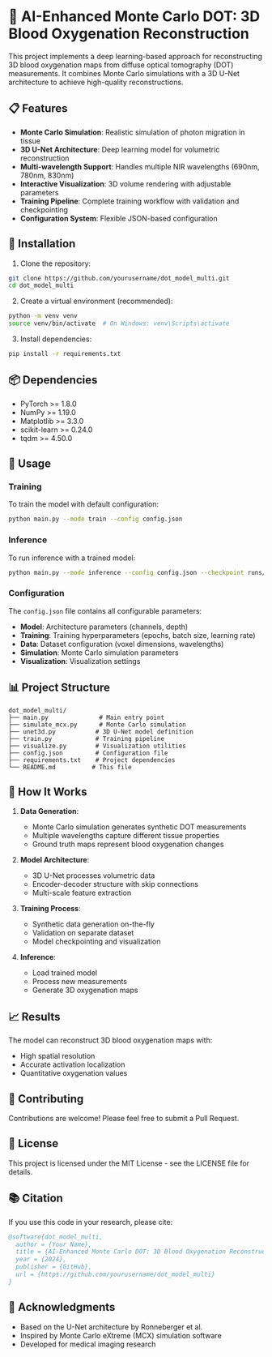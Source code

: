 # 🧠 AI-Enhanced Monte Carlo DOT: 3D Blood Oxygenation Reconstruction

This project implements a deep learning-based approach for reconstructing 3D blood oxygenation maps from diffuse optical tomography (DOT) measurements. It combines Monte Carlo simulations with a 3D U-Net architecture to achieve high-quality reconstructions.

## 📋 Features

- **Monte Carlo Simulation**: Realistic simulation of photon migration in tissue
- **3D U-Net Architecture**: Deep learning model for volumetric reconstruction
- **Multi-wavelength Support**: Handles multiple NIR wavelengths (690nm, 780nm, 830nm)
- **Interactive Visualization**: 3D volume rendering with adjustable parameters
- **Training Pipeline**: Complete training workflow with validation and checkpointing
- **Configuration System**: Flexible JSON-based configuration

## 🚀 Installation

1. Clone the repository:
```bash
git clone https://github.com/yourusername/dot_model_multi.git
cd dot_model_multi
```

2. Create a virtual environment (recommended):
```bash
python -m venv venv
source venv/bin/activate  # On Windows: venv\Scripts\activate
```

3. Install dependencies:
```bash
pip install -r requirements.txt
```

## 📦 Dependencies

- PyTorch >= 1.8.0
- NumPy >= 1.19.0
- Matplotlib >= 3.3.0
- scikit-learn >= 0.24.0
- tqdm >= 4.50.0

## 🎯 Usage

### Training

To train the model with default configuration:

```bash
python main.py --mode train --config config.json
```

### Inference

To run inference with a trained model:

```bash
python main.py --mode inference --config config.json --checkpoint runs/run_YYYYMMDD_HHMMSS/best_model.pth
```

### Configuration

The `config.json` file contains all configurable parameters:

- **Model**: Architecture parameters (channels, depth)
- **Training**: Training hyperparameters (epochs, batch size, learning rate)
- **Data**: Dataset configuration (voxel dimensions, wavelengths)
- **Simulation**: Monte Carlo simulation parameters
- **Visualization**: Visualization settings

## 📊 Project Structure

```
dot_model_multi/
├── main.py              # Main entry point
├── simulate_mcx.py      # Monte Carlo simulation
├── unet3d.py           # 3D U-Net model definition
├── train.py            # Training pipeline
├── visualize.py        # Visualization utilities
├── config.json         # Configuration file
├── requirements.txt    # Project dependencies
└── README.md          # This file
```

## 🔬 How It Works

1. **Data Generation**:
   - Monte Carlo simulation generates synthetic DOT measurements
   - Multiple wavelengths capture different tissue properties
   - Ground truth maps represent blood oxygenation changes

2. **Model Architecture**:
   - 3D U-Net processes volumetric data
   - Encoder-decoder structure with skip connections
   - Multi-scale feature extraction

3. **Training Process**:
   - Synthetic data generation on-the-fly
   - Validation on separate dataset
   - Model checkpointing and visualization

4. **Inference**:
   - Load trained model
   - Process new measurements
   - Generate 3D oxygenation maps

## 📈 Results

The model can reconstruct 3D blood oxygenation maps with:
- High spatial resolution
- Accurate activation localization
- Quantitative oxygenation values

## 🤝 Contributing

Contributions are welcome! Please feel free to submit a Pull Request.

## 📝 License

This project is licensed under the MIT License - see the LICENSE file for details.

## 📚 Citation

If you use this code in your research, please cite:

```bibtex
@software{dot_model_multi,
  author = {Your Name},
  title = {AI-Enhanced Monte Carlo DOT: 3D Blood Oxygenation Reconstruction},
  year = {2024},
  publisher = {GitHub},
  url = {https://github.com/yourusername/dot_model_multi}
}
```

## 🙏 Acknowledgments

- Based on the U-Net architecture by Ronneberger et al.
- Inspired by Monte Carlo eXtreme (MCX) simulation software
- Developed for medical imaging research 